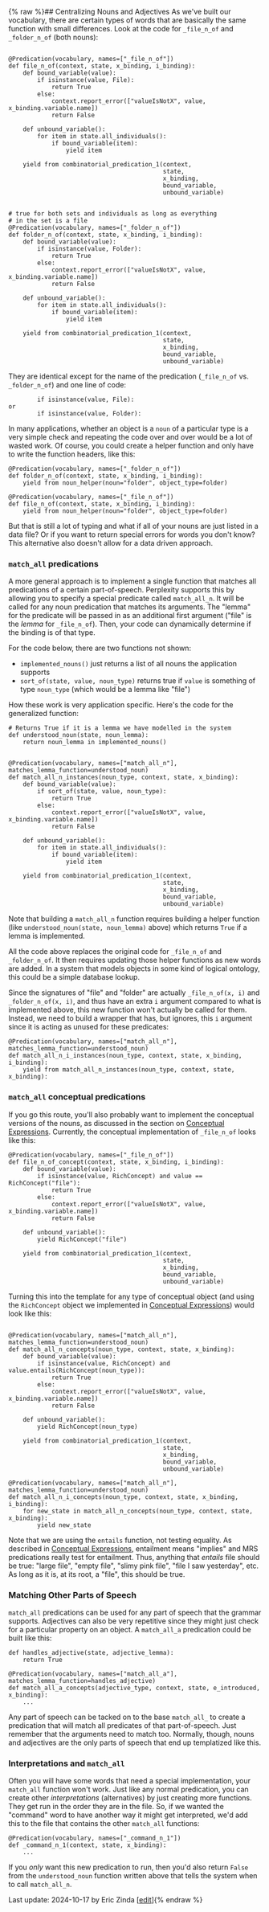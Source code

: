 {% raw %}## Centralizing Nouns and Adjectives
As we've built our vocabulary, there are certain types of words that are basically the same function with small differences.  Look at the code for `_file_n_of` and `_folder_n_of` (both nouns):

```

@Predication(vocabulary, names=["_file_n_of"])
def file_n_of(context, state, x_binding, i_binding):
    def bound_variable(value):
        if isinstance(value, File):
            return True
        else:
            context.report_error(["valueIsNotX", value, x_binding.variable.name])
            return False

    def unbound_variable():
        for item in state.all_individuals():
            if bound_variable(item):
                yield item

    yield from combinatorial_predication_1(context,
                                           state,
                                           x_binding,
                                           bound_variable,
                                           unbound_variable)


# true for both sets and individuals as long as everything
# in the set is a file
@Predication(vocabulary, names=["_folder_n_of"])
def folder_n_of(context, state, x_binding, i_binding):
    def bound_variable(value):
        if isinstance(value, Folder):
            return True
        else:
            context.report_error(["valueIsNotX", value, x_binding.variable.name])
            return False

    def unbound_variable():
        for item in state.all_individuals():
            if bound_variable(item):
                yield item

    yield from combinatorial_predication_1(context,
                                           state,
                                           x_binding,
                                           bound_variable,
                                           unbound_variable)
```

They are identical except for the name of the predication (`_file_n_of` vs. `_folder_n_of`) and one line of code:

```
        if isinstance(value, File):
or
        if isinstance(value, Folder):
```

In many applications, whether an object is a `noun` of a particular type is a very simple check and repeating the code over and over would be a lot of wasted work. Of course, you could create a helper function and only have to write the function headers, like this:

```
@Predication(vocabulary, names=["_folder_n_of"])
def folder_n_of(context, state, x_binding, i_binding):
    yield from noun_helper(noun="folder", object_type=folder)
    
@Predication(vocabulary, names=["_file_n_of"])
def file_n_of(context, state, x_binding, i_binding):
    yield from noun_helper(noun="folder", object_type=folder)
```

But that is still a lot of typing and what if all of your nouns are just listed in a data file? Or if you want to return special errors for words you don't know? This alternative also doesn't allow for a data driven approach.

### `match_all` predications
A more general approach is to implement a single function that matches all predications of a certain part-of-speech. Perplexity supports this by allowing you to specify a special predicate called `match_all_n`. It will be called for any noun predication that matches its arguments.  The "lemma" for the predicate will be passed in as an additional first argument ("file" is the *lemma* for `_file_n_of`).  Then, your code can dynamically determine if the binding is of that type.

For the code below, there are two functions not shown:

- `implemented_nouns()` just returns a list of all nouns the application supports
- `sort_of(state, value, noun_type)` returns true if `value` is something of type `noun_type` (which would be a lemma like "file")

How these work is very application specific.  Here's the code for the generalized function:

```
# Returns True if it is a lemma we have modelled in the system
def understood_noun(state, noun_lemma):
    return noun_lemma in implemented_nouns()
 
    
@Predication(vocabulary, names=["match_all_n"], matches_lemma_function=understood_noun)
def match_all_n_instances(noun_type, context, state, x_binding):
    def bound_variable(value):
        if sort_of(state, value, noun_type):
            return True
        else:
            context.report_error(["valueIsNotX", value, x_binding.variable.name])
            return False

    def unbound_variable():
        for item in state.all_individuals():
            if bound_variable(item):
                yield item

    yield from combinatorial_predication_1(context,
                                           state,
                                           x_binding,
                                           bound_variable,
                                           unbound_variable)                                           
```

Note that building a `match_all_n` function requires building a helper function (like `understood_noun(state, noun_lemma)` above) which returns `True` if a lemma is implemented. 

All the code above replaces the original code for `_file_n_of` and `_folder_n_of`. It then requires updating those helper functions as new words are added.  In a system that models objects in some kind of logical ontology, this could be a simple database lookup.

Since the signatures of "file" and "folder" are actually `_file_n_of(x, i)` and `_folder_n_of(x, i)`, and thus have an extra `i` argument compared to what is implemented above, this new function won't actually be called for them.  Instead, we need to build a wrapper that has, but ignores, this `i` argument since it is acting as unused for these predicates:

```
@Predication(vocabulary, names=["match_all_n"], matches_lemma_function=understood_noun)
def match_all_n_i_instances(noun_type, context, state, x_binding, i_binding):
    yield from match_all_n_instances(noun_type, context, state, x_binding):
```

### `match_all` conceptual predications
If you go this route, you'll also probably want to implement the conceptual versions of the nouns, as discussed in the section on [Conceptual Expressions](https://blog.inductorsoftware.com/Perplexity/home/pxhowto/pxHowTo120ConceptsReferringExpressions).  Currently, the conceptual implementation of `_file_n_of` looks like this:

```
@Predication(vocabulary, names=["_file_n_of"])
def file_n_of_concept(context, state, x_binding, i_binding):
    def bound_variable(value):
        if isinstance(value, RichConcept) and value == RichConcept("file"):
            return True
        else:
            context.report_error(["valueIsNotX", value, x_binding.variable.name])
            return False

    def unbound_variable():
        yield RichConcept("file")

    yield from combinatorial_predication_1(context,
                                           state,
                                           x_binding,
                                           bound_variable,
                                           unbound_variable)
```

Turning this into the template for any type of conceptual object (and using the `RichConcept` object we implemented in [Conceptual Expressions](https://blog.inductorsoftware.com/Perplexity/home/pxhowto/pxHowTo120ConceptsReferringExpressions)) would look like this:

```

@Predication(vocabulary, names=["match_all_n"], matches_lemma_function=understood_noun)
def match_all_n_concepts(noun_type, context, state, x_binding):
    def bound_variable(value):
        if isinstance(value, RichConcept) and value.entails(RichConcept(noun_type)):
            return True
        else:
            context.report_error(["valueIsNotX", value, x_binding.variable.name])
            return False

    def unbound_variable():
        yield RichConcept(noun_type)

    yield from combinatorial_predication_1(context,
                                           state,
                                           x_binding,
                                           bound_variable,
                                           unbound_variable)

@Predication(vocabulary, names=["match_all_n"], matches_lemma_function=understood_noun)
def match_all_n_i_concepts(noun_type, context, state, x_binding, i_binding):
    for new_state in match_all_n_concepts(noun_type, context, state, x_binding):
        yield new_state
```

Note that we are using the `entails` function, not testing equality. As described in  [Conceptual Expressions](https://blog.inductorsoftware.com/Perplexity/home/pxhowto/pxHowTo120ConceptsReferringExpressions), entailment means "implies" and MRS predications really test for entailment. Thus, anything that *entails* file should be true: "large file", "empty file", "slimy pink file", "file I saw yesterday", etc. As long as it is, at its root, a "file", this should be true.

### Matching Other Parts of Speech
`match_all` predications can be used for any part of speech that the grammar supports.  Adjectives can also be very repetitive since they might just check for a particular property on an object. A `match_all_a` predication could be built like this:

```
def handles_adjective(state, adjective_lemma):
    return True
    
@Predication(vocabulary, names=["match_all_a"], matches_lemma_function=handles_adjective)
def match_all_a_concepts(adjective_type, context, state, e_introduced, x_binding):
    ...
```

Any part of speech can be tacked on to the base `match_all_` to create a predication that will match all predicates of that part-of-speech.  Just remember that the arguments need to match too. Normally, though, nouns and adjectives are the only parts of speech that end up templatized like this.

### Interpretations and `match_all`
Often you will have some words that need a special implementation, your `match_all` function won't work. Just like any normal predication, you can create other *interpretations* (alternatives) by just creating more functions. They get run in the order they are in the file.  So, if we wanted the "command" word to have another way it might get interpreted, we'd add this to the file that contains the other `match_all` functions:

```
@Predication(vocabulary, names=["_command_n_1"])
def _command_n_1(context, state, x_binding):
    ...
```

If you *only* want this new predication to run, then you'd also return `False` from the `understood_noun` function written above that tells the system when to call `match_all_n`.


Last update: 2024-10-17 by Eric Zinda [[edit](https://github.com/EricZinda/Perplexity/edit/main/docs/pxHowTo/pxHowTo130OpenClassWords.md)]{% endraw %}